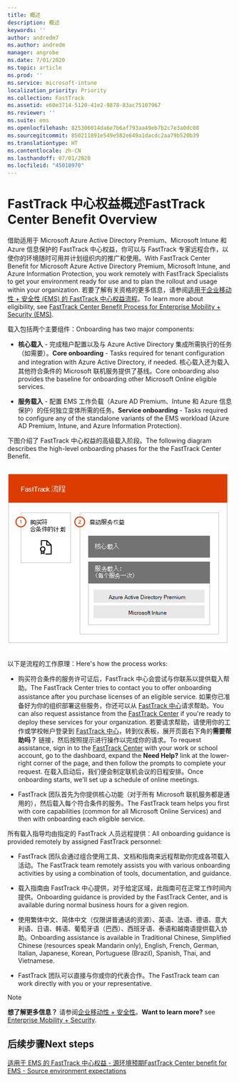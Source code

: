 ```yaml
---
title: 概述
description: 概述
keywords: ''
author: andredm7
ms.author: andredm
manager: angrobe
ms.date: 7/01/2020
ms.topic: article
ms.prod: ''
ms.service: microsoft-intune
localization_priority: Priority
ms.collection: FastTrack
ms.assetid: e60e3714-5120-41e2-9878-83ac75107967
ms.reviewer: ''
ms.suite: ems
ms.openlocfilehash: 825306014da6e7b6af793aa49eb7b2c7e3a0dc08
ms.sourcegitcommit: 850211891e549e582e649a1dacdc2aa79b520b39
ms.translationtype: HT
ms.contentlocale: zh-CN
ms.lasthandoff: 07/01/2020
ms.locfileid: "45010970"
---
```

# <a name="fasttrack-center-benefit-overview"></a><span data-ttu-id="bd4f3-103">FastTrack 中心权益概述</span><span class="sxs-lookup"><span data-stu-id="bd4f3-103">FastTrack Center Benefit Overview</span></span>

<span data-ttu-id="bd4f3-104">借助适用于 Microsoft Azure Active Directory Premium、Microsoft Intune 和 Azure 信息保护的 FastTrack 中心权益，你可以与 FastTrack 专家远程合作，以使你的环境随时可用并计划组织内的推广和使用。</span><span class="sxs-lookup"><span data-stu-id="bd4f3-104">With FastTrack Center Benefit for Microsoft Azure Active Directory Premium, Microsoft Intune, and Azure Information Protection, you work remotely with FastTrack Specialists to get your environment ready for use and to plan the rollout and usage within your organization.</span></span> <span data-ttu-id="bd4f3-105">若要了解有关资格的更多信息，请参阅[适用于企业移动性 + 安全性 (EMS) 的 FastTrack 中心权益流程](EMS-fasttrack-process.md)。</span><span class="sxs-lookup"><span data-stu-id="bd4f3-105">To learn more about eligibility, see [FastTrack Center Benefit Process for Enterprise Mobility + Security (EMS)](EMS-fasttrack-process.md).</span></span>

<span data-ttu-id="bd4f3-106">载入包括两个主要组件：</span><span class="sxs-lookup"><span data-stu-id="bd4f3-106">Onboarding has two major components:</span></span>

-   <span data-ttu-id="bd4f3-107">**核心载入** - 完成租户配置以及与 Azure Active Directory 集成所需执行的任务（如需要）。</span><span class="sxs-lookup"><span data-stu-id="bd4f3-107">**Core onboarding** - Tasks required for tenant configuration and integration with Azure Active Directory, if needed.</span></span> <span data-ttu-id="bd4f3-108">核心载入还为载入其他符合条件的 Microsoft 联机服务提供了基线。</span><span class="sxs-lookup"><span data-stu-id="bd4f3-108">Core onboarding also provides the baseline for onboarding other Microsoft Online eligible services.</span></span>

-   <span data-ttu-id="bd4f3-109">**服务载入** - 配置 EMS 工作负载（Azure AD Premium、Intune 和 Azure 信息保护）的任何独立变体所需的任务。</span><span class="sxs-lookup"><span data-stu-id="bd4f3-109">**Service onboarding** - Tasks required to configure any of the standalone variants of the EMS workload (Azure AD Premium, Intune, and Azure Information Protection).</span></span>

<span data-ttu-id="bd4f3-110">下图介绍了 FastTrack 中心权益的高级载入阶段。</span><span class="sxs-lookup"><span data-stu-id="bd4f3-110">The following diagram describes the high-level onboarding phases for the the FastTrack Center Benefit.</span></span>

![使用 FastTrack 中心权益的高级载入阶段](./media/ft-onboarding-process.png)

<span data-ttu-id="bd4f3-112">以下是流程的工作原理：</span><span class="sxs-lookup"><span data-stu-id="bd4f3-112">Here's how the process works:</span></span>

- <span data-ttu-id="bd4f3-113">购买符合条件的服务许可证后，FastTrack 中心会尝试与你联系以提供载入帮助。</span><span class="sxs-lookup"><span data-stu-id="bd4f3-113">The FastTrack Center tries to contact you to offer onboarding assistance after you purchase licenses of an eligible service.</span></span> <span data-ttu-id="bd4f3-114">如果你已准备好为你的组织部署这些服务，你还可以从 [FastTrack 中心](https://go.microsoft.com/fwlink/?linkid=780698)请求帮助。</span><span class="sxs-lookup"><span data-stu-id="bd4f3-114">You can also request assistance from the [FastTrack Center](https://go.microsoft.com/fwlink/?linkid=780698) if you're ready to deploy these services for your organization.</span></span> <span data-ttu-id="bd4f3-115">若要请求帮助，请使用你的工作或学校帐户登录到 [FastTrack 中心](https://go.microsoft.com/fwlink/?linkid=780698)，转到仪表板，展开页面右下角的**需要帮助吗？** 链接，然后按照提示进行操作以完成你的请求。</span><span class="sxs-lookup"><span data-stu-id="bd4f3-115">To request assistance, sign in to the [FastTrack Center](https://go.microsoft.com/fwlink/?linkid=780698) with your work or school account, go to the dashboard, expand the **Need Help?** link at the lower-right corner of the page, and then follow the prompts to complete your request.</span></span> <span data-ttu-id="bd4f3-116">在载入启动后，我们便会制定联机会议的日程安排。</span><span class="sxs-lookup"><span data-stu-id="bd4f3-116">Once onboarding starts, we'll set up a schedule of online meetings.</span></span>

-   <span data-ttu-id="bd4f3-117">FastTrack 团队首先为你提供核心功能（对于所有 Microsoft 联机服务都是通用的），然后载入每个符合条件的服务。</span><span class="sxs-lookup"><span data-stu-id="bd4f3-117">The FastTrack team helps you first with core capabilities (common for all Microsoft Online Services) and then with onboarding each eligible service.</span></span>

<span data-ttu-id="bd4f3-118">所有载入指导均由指定的 FastTrack 人员远程提供：</span><span class="sxs-lookup"><span data-stu-id="bd4f3-118">All onboarding guidance is provided remotely by assigned FastTrack personnel:</span></span>

-   <span data-ttu-id="bd4f3-119">FastTrack 团队会通过组合使用工具、文档和指南来远程帮助你完成各项载入活动。</span><span class="sxs-lookup"><span data-stu-id="bd4f3-119">The FastTrack team remotely assists you with various onboarding activities by using a combination of tools, documentation, and guidance.</span></span>

-   <span data-ttu-id="bd4f3-120">载入指南由 FastTrack 中心提供，对于给定区域，此指南可在正常工作时间内提供。</span><span class="sxs-lookup"><span data-stu-id="bd4f3-120">Onboarding guidance is provided by the FastTrack Center, and is available during normal business hours for a given region.</span></span>

-   <span data-ttu-id="bd4f3-121">使用繁体中文、简体中文（仅限讲普通话的资源）、英语、法语、德语、意大利语、日语、韩语、葡萄牙语（巴西）、西班牙语、泰语和越南语提供载入协助。</span><span class="sxs-lookup"><span data-stu-id="bd4f3-121">Onboarding assistance is available in Traditional Chinese, Simplified Chinese (resources speak Mandarin only), English, French, German, Italian, Japanese, Korean, Portuguese (Brazil), Spanish, Thai, and Vietnamese.</span></span>

-   <span data-ttu-id="bd4f3-122">FastTrack 团队可以直接与你或你的代表合作。</span><span class="sxs-lookup"><span data-stu-id="bd4f3-122">The FastTrack team can work directly with you or your representative.</span></span>

> [!NOTE]
> <span data-ttu-id="bd4f3-123">**想了解更多信息？** 请参阅[企业移动性 + 安全性](https://www.microsoft.com/cloud-platform/enterprise-mobility)。</span><span class="sxs-lookup"><span data-stu-id="bd4f3-123">**Want to learn more?** see [Enterprise Mobility + Security](https://www.microsoft.com/cloud-platform/enterprise-mobility).</span></span>

## <a name="next-steps"></a><span data-ttu-id="bd4f3-124">后续步骤</span><span class="sxs-lookup"><span data-stu-id="bd4f3-124">Next steps</span></span>

[<span data-ttu-id="bd4f3-125">适用于 EMS 的 FastTrack 中心权益 - 源环境预期</span><span class="sxs-lookup"><span data-stu-id="bd4f3-125">FastTrack Center benefit for EMS - Source environment expectations</span></span>](EMS-source-environment-expectations.md)

